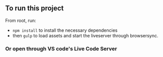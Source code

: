 ## To run this project

From root, run:

- `npm install` to install the necessary dependencies
- then `gulp` to load assets and start the liveserver through browsersync.

### Or open through VS code's Live Code Server
